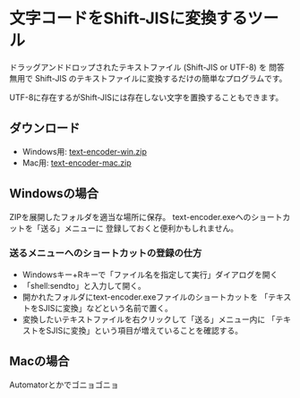 # 文字コードをShift-JISに変換するツール
ドラッグアンドドロップされたテキストファイル (Shift-JIS or UTF-8) を
問答無用で Shift-JIS のテキストファイルに変換するだけの簡単なプログラムです。

UTF-8に存在するがShift-JISには存在しない文字を置換することもできます。

## ダウンロード
- Windows用: [text-encoder-win.zip](https://github.com/hogelog/text-encoder/raw/master/dist/text-encoder-win.zip)
- Mac用: [text-encoder-mac.zip](https://github.com/hogelog/text-encoder/raw/master/dist/text-encoder-mac.zip)

## Windowsの場合
ZIPを展開したフォルダを適当な場所に保存。
text-encoder.exeへのショートカットを「送る」メニューに
登録しておくと便利かもしれません。

### 送るメニューへのショートカットの登録の仕方
- Windowsキー+Rキーで「ファイル名を指定して実行」ダイアログを開く
- 「shell:sendto」と入力して開く。
- 開かれたフォルダにtext-encoder.exeファイルのショートカットを
「テキストをSJISに変換」などという名前で置く。
- 変換したいテキストファイルを右クリックして「送る」メニュー内に
「テキストをSJISに変換」という項目が増えていることを確認する。

## Macの場合
Automatorとかでゴニョゴニョ
